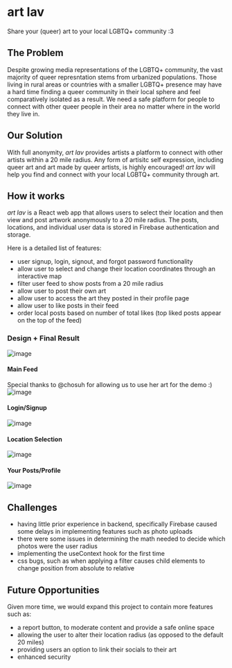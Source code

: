 # art lav

Share your (queer) art to your local LGBTQ+ community :3

## The Problem

Despite growing media representations of the LGBTQ+ community, the vast majority of queer represntation stems from urbanized populations. Those living in rural areas or countries with a smaller LGBTQ+ presence may have a hard time finding a queer community in their local sphere and feel comparatively isolated as a result. We need a safe platform for people to connect with other queer people in their area no matter where in the world they live in.

## Our Solution

With full anonymity, *art lav* provides artists a platform to connect with other artists within a 20 mile radius. Any form of artisitc self expression, including queer art and art made by queer artists, is highly encouraged! *art lav* will help you find and connect with your local LGBTQ+ community through art.

## How it works

*art lav* is a React web app that allows users to select their location and then view and post artwork anonymously to a 20 mile radius. The posts, locations, and individual user data is stored in Firebase authentication and storage.

Here is a detailed list of features:

- user signup, login, signout, and forgot password functionality
- allow user to select and change their location coordinates through an interactive map
- filter user feed to show posts from a 20 mile radius
- allow user to post their own art
- allow user to access the art they posted in their profile page
- allow user to like posts in their feed
- order local posts based on number of total likes (top liked posts appear on the top of the feed)

### Design + Final Result

![image](https://user-images.githubusercontent.com/50722281/150670055-fda6e5f9-9068-497e-a715-b4255e3d09c1.png)

#### Main Feed
Special thanks to @chosuh for allowing us to use her art for the demo :)
![image](https://user-images.githubusercontent.com/50722281/150670272-ca39f233-862c-402e-87e6-971708b56cde.png)

#### Login/Signup
![image](https://user-images.githubusercontent.com/50722281/150670293-34a461e5-fb40-4234-b9a7-1529c0052ad9.png)

#### Location Selection
![image](https://user-images.githubusercontent.com/50722281/150670317-b57d4172-c460-405a-8a14-644586b86a38.png)

#### Your Posts/Profile
![image](https://user-images.githubusercontent.com/50722281/150670379-64726bd4-fd52-4d52-bc11-371663f1a85f.png)

## Challenges

- having little prior experience in backend, specifically Firebase caused some delays in implementing features such as photo uploads
- there were some issues in determining the math needed to decide which photos were the user radius
- implementing the useContext hook for the first time
- css bugs, such as when applying a filter causes child elements to change position from absolute to relative

## Future Opportunities

Given more time, we would expand this project to contain more features such as:
- a report button, to moderate content and provide a safe online space
- allowing the user to alter their location radius (as opposed to the default 20 miles)
- providing users an option to link their socials to their art
- enhanced security
